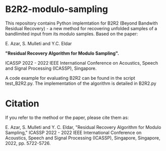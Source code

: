 # B2R2-modulo-sampling
This repository contains Python implemtation for B2R2 (Beyond Bandwith Residual Recovery) -  a new method for recovering unfolded samples of a bandlimited input from its modulo samples. Based on the paper:

E. Azar, S. Mulleti and Y.C. Eldar

**"Residual Recovery Algorithm for Modulo Sampling".**

ICASSP 2022 - 2022 IEEE International Conference on Acoustics, Speech and Signal Processing (ICASSP), Singapore.

A code example for evaluating B2R2 can be found in the script test_B2R2.py.
The implementation of the algorithm is detailed in  B2R2.py


# Citation

If you refer to the method or the paper, please cite them as:

E. Azar, S. Mulleti and Y. C. Eldar, "Residual Recovery Algorithm for Modulo Sampling," ICASSP 2022 - 2022 IEEE International Conference on Acoustics, Speech and Signal Processing (ICASSP), Singapore, Singapore, 2022, pp. 5722-5726.
